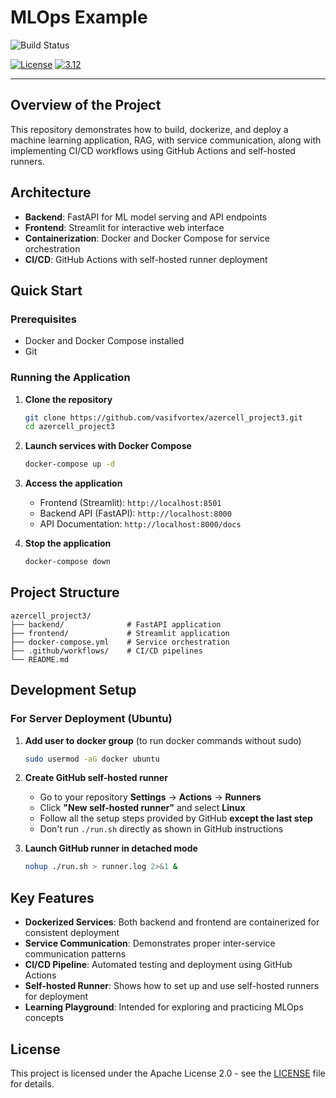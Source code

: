 # MLOps Example

![Build Status](https://github.com/vasifvortex/azercell_project3/actions/workflows/ci-build.yaml/badge.svg)

[![License](https://img.shields.io/badge/License-Apache%202.0-blue.svg)](https://opensource.org/licenses/Apache-2.0)
[![3.12](https://img.shields.io/badge/Python-3.12-green.svg)](https://shields.io/)

---

## Overview of the Project

This repository demonstrates how to build, dockerize, and deploy a machine learning application, RAG, with service communication, along with implementing CI/CD workflows using GitHub Actions and self-hosted runners.

## Architecture

- **Backend**: FastAPI for ML model serving and API endpoints
- **Frontend**: Streamlit for interactive web interface
- **Containerization**: Docker and Docker Compose for service orchestration
- **CI/CD**: GitHub Actions with self-hosted runner deployment

## Quick Start

### Prerequisites

- Docker and Docker Compose installed
- Git

### Running the Application

1. **Clone the repository**
   ```bash
   git clone https://github.com/vasifvortex/azercell_project3.git
   cd azercell_project3
   ```

2. **Launch services with Docker Compose**
   ```bash
   docker-compose up -d
   ```

3. **Access the application**
   - Frontend (Streamlit): `http://localhost:8501`
   - Backend API (FastAPI): `http://localhost:8000`
   - API Documentation: `http://localhost:8000/docs`

4. **Stop the application**
   ```bash
   docker-compose down
   ```

## Project Structure

```
azercell_project3/
├── backend/              # FastAPI application
├── frontend/             # Streamlit application
├── docker-compose.yml    # Service orchestration
├── .github/workflows/    # CI/CD pipelines
└── README.md
```

## Development Setup

### For Server Deployment (Ubuntu)

1. **Add user to docker group** (to run docker commands without sudo)
   ```bash
   sudo usermod -aG docker ubuntu
   ```

2. **Create GitHub self-hosted runner**
   - Go to your repository **Settings** → **Actions** → **Runners**
   - Click **"New self-hosted runner"** and select **Linux**
   - Follow all the setup steps provided by GitHub **except the last step**
   - Don't run `./run.sh` directly as shown in GitHub instructions

3. **Launch GitHub runner in detached mode**
   ```bash
   nohup ./run.sh > runner.log 2>&1 &
   ```

## Key Features

- **Dockerized Services**: Both backend and frontend are containerized for consistent deployment
- **Service Communication**: Demonstrates proper inter-service communication patterns
- **CI/CD Pipeline**: Automated testing and deployment using GitHub Actions
- **Self-hosted Runner**: Shows how to set up and use self-hosted runners for deployment
- **Learning Playground**: Intended for exploring and practicing MLOps concepts

## License

This project is licensed under the Apache License 2.0 - see the [LICENSE](https://opensource.org/licenses/Apache-2.0) file for details.

